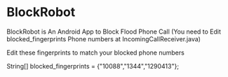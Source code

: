 # BlockRobot
BlockRobot is An Android App to Block Flood Phone Call 
(You need to Edit blocked_fingerprints Phone numbers at IncomingCallReceiver.java)

Edit these fingerprints to match your blocked phone numbers

String[] blocked_fingerprints = {"10088","1344","1290413"};
